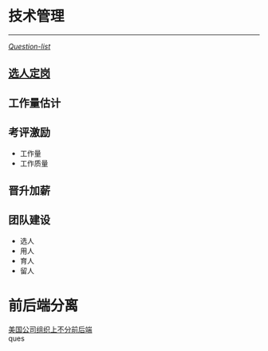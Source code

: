技术管理
=
---
<a href="#head">*Question-list*</a>

[选人定岗](#前后端分离)
-
工作量估计
-
考评激励
-
- 工作量  
- 工作质量  

晋升加薪
-
团队建设
-
- 选人  
- 用人  
- 育人  
- 留人

# 前后端分离

[美国公司组织上不分前后端](frontback.md "只有中国公司分前后端团队")  
<a id="head"/>ques


